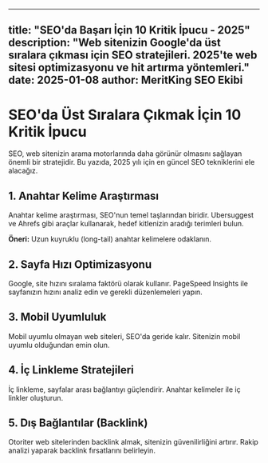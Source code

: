 
---
title: "SEO'da Başarı İçin 10 Kritik İpucu - 2025"
description: "Web sitenizin Google'da üst sıralara çıkması için SEO stratejileri. 2025'te web sitesi optimizasyonu ve hit artırma yöntemleri."
date: 2025-01-08
author: MeritKing SEO Ekibi
---

# SEO'da Üst Sıralara Çıkmak İçin 10 Kritik İpucu

SEO, web sitenizin arama motorlarında daha görünür olmasını sağlayan önemli bir stratejidir. Bu yazıda, 2025 yılı için en güncel SEO tekniklerini ele alacağız.

## 1. Anahtar Kelime Araştırması  
Anahtar kelime araştırması, SEO'nun temel taşlarından biridir. Ubersuggest ve Ahrefs gibi araçlar kullanarak, hedef kitlenizin aradığı terimleri bulun.  

**Öneri:** Uzun kuyruklu (long-tail) anahtar kelimelere odaklanın.  

## 2. Sayfa Hızı Optimizasyonu  
Google, site hızını sıralama faktörü olarak kullanır. PageSpeed Insights ile sayfanızın hızını analiz edin ve gerekli düzenlemeleri yapın.  

## 3. Mobil Uyumluluk  
Mobil uyumlu olmayan web siteleri, SEO'da geride kalır. Sitenizin mobil uyumlu olduğundan emin olun.  

## 4. İç Linkleme Stratejileri  
İç linkleme, sayfalar arası bağlantıyı güçlendirir. Anahtar kelimeler ile iç linkler oluşturun.

## 5. Dış Bağlantılar (Backlink)  
Otoriter web sitelerinden backlink almak, sitenizin güvenilirliğini artırır. Rakip analizi yaparak backlink fırsatlarını belirleyin.  
